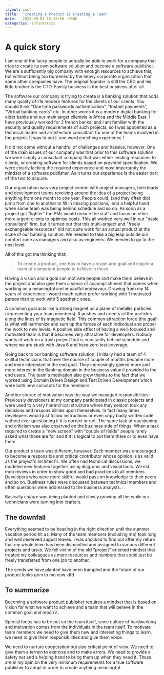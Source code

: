 ```yaml
---
layout: post
title:  "Creating a Product is Creating a Team"
date:   2023-09-01 15:38:56 -0500
categories: informatics
---
```


# A quick story

I am one of the lucky people to actually be able to work for a company that tries to create its own software
solution and become
a software publisher. We are a sufficiently big company with enough resources to achieve this, but without being too
burdened by the heavy corporate
organization that some other companies have. The original founder is still the CEO and his little brother is the
CTO. Family business is the best
business after all.

The software our company is trying to create is a banking solution that adds many quality of life modern features
for the clients of our clients.
You should think "One time passwords authentication", "Instant payments", "Virtual banking cards" etc.
In other words it is a modern digital banking for older banks and our main target clientele is Africa and the Middle
East.
I have previously worked for 2 french banks, and I am familiar with the security and quality requirements of such
projects, so I was
appointed as a technical leader and architecture consultant for one of the teams involved in the project.
It was to put it one word enriching experience !

It did not come without a handful of challenges and hassles, however. One of the main issues of our company was that
prior to this software solution we
were simply a consultant company that was either lending resources to clients, or creating software for clients
based on provided specification.
We were clearly lacking the required experience and most importantly the mindset of a software publisher. As it
turns out experience is the easier part
of the two to acquire.

Our organization was very project centric with project managers, tech leads and development teams revolving around
the idea
of a project being anything from one month to one year.
People could, (and they often did) jump from one to another to fill in missing positions, lend a helpful hand when
some team was being behind schedule and so on.
As soon as a project got "lighter" the PMs would reduce the staff and focus on other more urgent clients to optimise
costs.
This all worked very well in our "basic consultant" firm, but it turned out that this multi-project and "freely
exchangeable resources" did not quite work for an actual product at the scale of our banking solution.
We needed to take a big leap outside our comfort zone as managers and also as engineers. We needed to go to the next
level.

All of this got me thinking that:

> To create a product, one has to have a vision and goal and inspire a team of competent people to believe in those.

Having a vision and a goal can motivate people and make them believe in the project and also give them a sense of
accomplishment
that comes when working on a meaningful and impactful endeavour.
Drawing from my 14 years of experience I would much
rather
prefer working with 1 motivated person than to work with 5 apathetic ones.

A common goal acts like a strong magnet on a plane of metallic particles (representing your team members).
It pushes and orients all the particles along the lines of its magnetic field.
This common attraction force (the goal) is what will harmonize and sum up the forces of each individual and propel
the work to new levels.
A positive side effect of having a well-focused and motivated team is that it becomes very attractive for
developers.
Nobody wants ot work on a trash project that is constantly behind schedule and where we are stuck with Java 6 and
have zero test coverage.

Going back to our banking software solution, I initially had a team of 4 skillful technicians that over the course
of
couple of months became more and more interested in the end goal. They increasingly gained more and more interest in
the Banking domain in the business value it provided to the end users.
The team's motivation also grew thanks to the fact that we worked using Domain Driven Design and Test Driven
Development
which were both new concepts for the members

Another source of motivation was the way we managed responsibilities:
Previously developers at my company participated in classic projects and were used to a very hierarchical structure
where
they seldom took any decisions and responsibilities upon themselves.
In fact many times developers would just follow instructions or even copy badly written code without ever
questioning if it is correct or not.
The same lack of questioning and criticism was also observed on the business side of things. When a task required to
create a "new screen" with "couple of fields"
people rarely asked what those are for and if it is logical to put them there or to even have them.

Our product's team was different, however. Each member was encouraged to become a responsible and critical
contributor whose opinion is as valid as the project's architect's.
We often had technical discussions, we modeled new features together using diagrams and visual tools. We did mob
reviews in order to show good and bad practices to all members.
Developers who were more skillful would pass on knowledge to their peers and so on.
Business rules were discussed between technical members and often questions were addressed to the business
analysts.

Basically *culture* was being planted and slowly growing all the while our technicians were turning
into crafters.

## The downfall
Everything seemed to be heading in the right direction until the summer vacation period hit us. Many of the team
members (including me) took long and well deserved august leaves.
I was *shocked* to find out after my return that my whole team has been dismantled and assigned to
various different projects and tasks.
We fell victim of the old "project" oriented mindset that treated my colleagues as mere resources and numbers that
could just be freely transferred from one job to another.

The seeds we have planted have been trampled and the future of our product looks grim to me now. dfd

## To summarize
Becoming a software product publisher requires a mindset that is based on vision for what we want to achieve and a
team that will believe in the common goal and reach it.

Special focus has to be put on the team itself, since culture of hardworking and motivation comes from the
individuals in the team itself.
To motivate team members we need to give them new and interesting things to learn, we need to give them
responsibilities and give them voice.

We need to nurture cooperation but also critical point of view. We need to give them a terrain to exercise
and to make errors. We need to provide a safety net and a helping hand to bring them up when they need it.
These are in my opinion the very minimum requirements for a true software publisher to adopt in order to create
anything meaningful.
